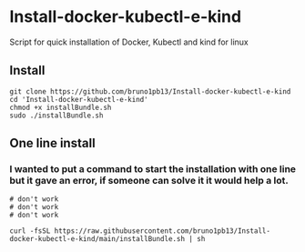 # Install-docker-kubectl-e-kind
Script for quick installation of Docker, Kubectl and kind for linux


## Install

```
git clone https://github.com/bruno1pb13/Install-docker-kubectl-e-kind
cd 'Install-docker-kubectl-e-kind'
chmod +x installBundle.sh
sudo ./installBundle.sh
```

## One line install

### I wanted to put a command to start the installation with one line but it gave an error, if someone can solve it it would help a lot.

```
# don't work
# don't work
# don't work

curl -fsSL https://raw.githubusercontent.com/bruno1pb13/Install-docker-kubectl-e-kind/main/installBundle.sh | sh
```
